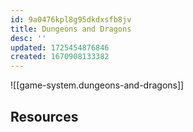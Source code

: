 ```yaml
---
id: 9a0476kpl8g95dkdxsfb8jv
title: Dungeons and Dragons
desc: ''
updated: 1725454876846
created: 1670908133382
---
```


![[game-system.dungeons-and-dragons]]

## Resources
